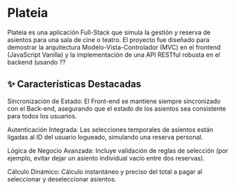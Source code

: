 # Plateia
Plateia es una aplicación Full-Stack que simula la gestión y reserva de asientos para una sala de cine o teatro. El proyecto fue diseñado para demostrar la arquitectura Modelo-Vista-Controlador (MVC) en el frontend (JavaScript Vanilla) y la implementación de una API RESTful robusta en el backend (usando ??
## ✨ Características Destacadas
Sincronización de Estado: El Front-end se mantiene siempre sincronizado con el Back-end, asegurando que el estado de los asientos sea consistente para todos los usuarios.

Autenticación Integrada: Las selecciones temporales de asientos están ligadas al ID del usuario logueado, simulando una reserva personal.

Lógica de Negocio Avanzada: Incluye validación de reglas de selección (por ejemplo, evitar dejar un asiento individual vacío entre dos reservas).

Cálculo Dinámico: Cálculo instantáneo y preciso del total a pagar al seleccionar y deseleccionar asientos.
